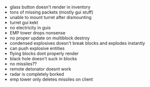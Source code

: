 - glass button doesn't render in inventory
- tons of missing packets (mostly gui stuff)
- unable to mount turret after dismounting
- turret gui kekt
- no electricity in guis
- EMP tower drops nonsense
- no proper update on multiblock destroy
- condensed explosives doesn't break blocks and explodes instantly
- can push explosive entities
- flying blocks dont properly render
- black hole doesn't suck in blocks
- no missiles??
- remote detonator doesnt work
- radar is completely borked
- emp tower only deletes missiles on client
